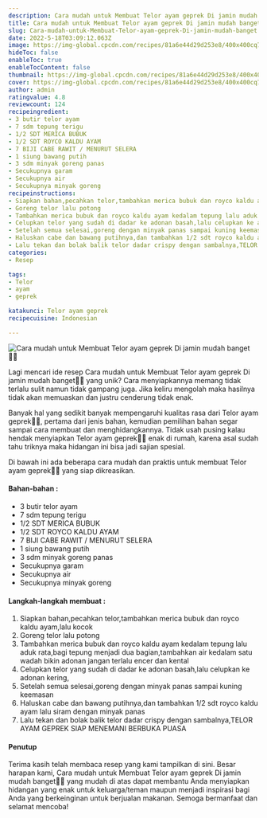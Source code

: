 ```yaml
---
description: Cara mudah untuk Membuat Telor ayam geprek Di jamin mudah banget"
title: Cara mudah untuk Membuat Telor ayam geprek Di jamin mudah banget
slug: Cara-mudah-untuk-Membuat-Telor-ayam-geprek-Di-jamin-mudah-banget
date: 2022-5-18T03:09:12.063Z
image: https://img-global.cpcdn.com/recipes/81a6e44d29d253e8/400x400cq70/photo.jpg
hideToc: false
enableToc: true
enableTocContent: false
thumbnail: https://img-global.cpcdn.com/recipes/81a6e44d29d253e8/400x400cq70/photo.jpg
cover: https://img-global.cpcdn.com/recipes/81a6e44d29d253e8/400x400cq70/photo.jpg
author: admin
ratingvalue: 4.8
reviewcount: 124
recipeingredient:
- 3 butir telor ayam
- 7 sdm tepung terigu
- 1/2 SDT MERICA BUBUK
- 1/2 SDT ROYCO KALDU AYAM
- 7 BIJI CABE RAWIT / MENURUT SELERA
- 1 siung bawang putih
- 3 sdm minyak goreng panas
- Secukupnya garam
- Secukupnya air
- Secukupnya minyak goreng
recipeinstructions:
- Siapkan bahan,pecahkan telor,tambahkan merica bubuk dan royco kaldu ayam,lalu kocok
- Goreng telor lalu potong
- Tambahkan merica bubuk dan royco kaldu ayam kedalam tepung lalu aduk rata,bagi tepung menjadi dua bagian,tambahkan air kedalam satu wadah bikin adonan jangan terlalu encer dan kental
- Celupkan telor yang sudah di dadar ke adonan basah,lalu celupkan ke adonan kering,
- Setelah semua selesai,goreng dengan minyak panas sampai kuning keemasan
- Haluskan cabe dan bawang putihnya,dan tambahkan 1/2 sdt royco kaldu ayam lalu siram dengan minyak panas
- Lalu tekan dan bolak balik telor dadar crispy dengan sambalnya,TELOR AYAM GEPREK SIAP MENEMANI BERBUKA PUASA
categories:
- Resep

tags:
- Telor
- ayam
- geprek

katakunci: Telor ayam geprek
recipecuisine: Indonesian

---
```


![Cara mudah untuk Membuat Telor ayam geprek Di jamin mudah banget👩‍🍳](https://img-global.cpcdn.com/recipes/81a6e44d29d253e8/400x400cq70/photo.jpg)

Lagi mencari ide resep Cara mudah untuk Membuat Telor ayam geprek Di jamin mudah banget👩‍🍳 yang unik? Cara menyiapkannya memang tidak terlalu sulit namun tidak gampang juga. Jika keliru mengolah maka hasilnya tidak akan memuaskan dan justru cenderung tidak enak.

Banyak hal yang sedikit banyak mempengaruhi kualitas rasa dari Telor ayam geprek👩‍🍳, pertama dari jenis bahan, kemudian pemilihan bahan segar sampai cara membuat dan menghidangkannya. Tidak usah pusing kalau hendak menyiapkan Telor ayam geprek👩‍🍳 enak di rumah, karena asal sudah tahu triknya maka hidangan ini bisa jadi sajian spesial.

Di bawah ini ada beberapa cara mudah dan praktis untuk membuat Telor ayam geprek👩‍🍳 yang siap dikreasikan.

<!--inarticleads1-->

#### Bahan-bahan :

- 3 butir telor ayam
- 7 sdm tepung terigu
- 1/2 SDT MERICA BUBUK
- 1/2 SDT ROYCO KALDU AYAM
- 7 BIJI CABE RAWIT / MENURUT SELERA
- 1 siung bawang putih
- 3 sdm minyak goreng panas
- Secukupnya garam
- Secukupnya air
- Secukupnya minyak goreng

<!--inarticleads2-->

#### Langkah-langkah membuat :

1. Siapkan bahan,pecahkan telor,tambahkan merica bubuk dan royco kaldu ayam,lalu kocok
1. Goreng telor lalu potong
1. Tambahkan merica bubuk dan royco kaldu ayam kedalam tepung lalu aduk rata,bagi tepung menjadi dua bagian,tambahkan air kedalam satu wadah bikin adonan jangan terlalu encer dan kental
1. Celupkan telor yang sudah di dadar ke adonan basah,lalu celupkan ke adonan kering,
1. Setelah semua selesai,goreng dengan minyak panas sampai kuning keemasan
1. Haluskan cabe dan bawang putihnya,dan tambahkan 1/2 sdt royco kaldu ayam lalu siram dengan minyak panas
1. Lalu tekan dan bolak balik telor dadar crispy dengan sambalnya,TELOR AYAM GEPREK SIAP MENEMANI BERBUKA PUASA

#### Penutup

Terima kasih telah membaca resep yang kami tampilkan di sini. Besar harapan kami, Cara mudah untuk Membuat Telor ayam geprek Di jamin mudah banget👩‍🍳 yang mudah di atas dapat membantu Anda menyiapkan hidangan yang enak untuk keluarga/teman maupun menjadi inspirasi bagi Anda yang berkeinginan untuk berjualan makanan. Semoga bermanfaat dan selamat mencoba!